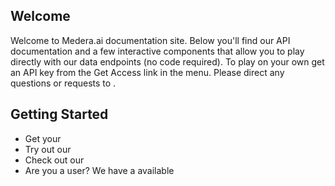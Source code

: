 ## Welcome
Welcome to Medera.ai documentation site. Below you'll find our API documentation and a few interactive components that allow you to play directly with our data endpoints (no code required). To play on your own get an API key from the Get Access link in the menu. Please direct any questions or requests to .

## Getting Started
- Get your 
- Try out our 
- Check out our 
- Are you a  user? We have a  available
